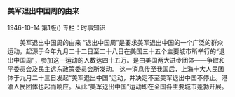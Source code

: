 ### 美军退出中国周的由来

1946-10-14
第1版()
专栏：时事知识

　　美军退出中国周的由来
    “退出中国周”是要求美军退出中国的一个广泛的群众运动，起源于今年九月二十二日至二十八日在美国三十五个主要城市所举行的“退出中国周”，参加这一运动的人数达四十五万。是由美国两大进步团体——争取和平委员会及民主远东政策委员会所发动。
    这一消息传至我国后，上海十大人民团体于九月二十三日发起“美军退出中国”运动，并决定不至美军退出中国不停止。港渝人民团体也起而响应。从此“美军退出中国”运动即在全国各主要城市蓬勃开展。
